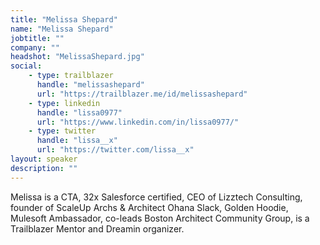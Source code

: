 ```yaml
---
title: "Melissa Shepard"
name: "Melissa Shepard"
jobtitle: ""
company: ""
headshot: "MelissaShepard.jpg"
social:
    - type: trailblazer
      handle: "melissashepard"
      url: "https://trailblazer.me/id/melissashepard"
    - type: linkedin
      handle: "lissa0977"
      url: "https://www.linkedin.com/in/lissa0977/"
    - type: twitter
      handle: "lissa__x"
      url: "https://twitter.com/lissa__x"
layout: speaker
description: ""
---
```


Melissa is a CTA, 32x Salesforce certified, CEO of Lizztech Consulting, founder of ScaleUp Archs & Architect Ohana Slack, Golden Hoodie, Mulesoft Ambassador, co-leads Boston Architect Community Group, is a Trailblazer Mentor and Dreamin organizer.
